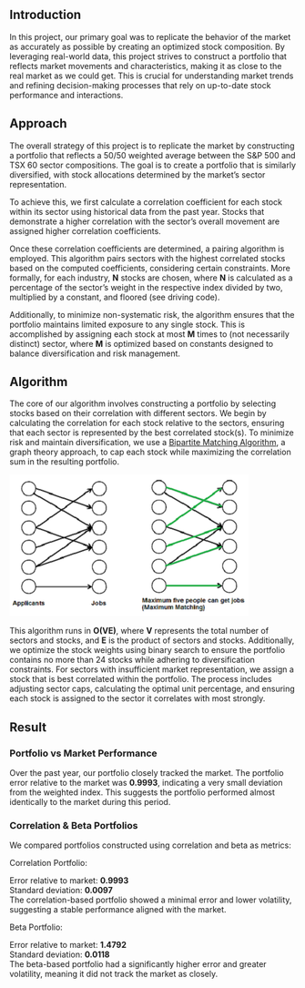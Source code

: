 
## Introduction

In this project, our primary goal was to replicate the behavior of the market as accurately as possible by creating an optimized stock composition. By leveraging real-world data, this project strives to construct a portfolio that reflects market movements and characteristics, making it as close to the real market as we could get. This is crucial for understanding market trends and refining decision-making processes that rely on up-to-date stock performance and interactions.

## Approach

The overall strategy of this project is to replicate the market by constructing a portfolio that reflects a 50/50 weighted average between the S&P 500 and TSX 60 sector compositions. The goal is to create a portfolio that is similarly diversified, with stock allocations determined by the market’s sector representation.

To achieve this, we first calculate a correlation coefficient for each stock within its sector using historical data from the past year. Stocks that demonstrate a higher correlation with the sector’s overall movement are assigned higher correlation coefficients.

Once these correlation coefficients are determined, a pairing algorithm is employed. This algorithm pairs sectors with the highest correlated stocks based on the computed coefficients, considering certain constraints. More formally, for each industry, **N** stocks are chosen, where **N** is calculated as a percentage of the sector’s weight in the respective index divided by two, multiplied by a constant, and floored (see driving code).

Additionally, to minimize non-systematic risk, the algorithm ensures that the portfolio maintains limited exposure to any single stock. This is accomplished by assigning each stock at most **M** times to (not necessarily distinct) sector, where **M** is optimized based on constants designed to balance diversification and risk management.

 ## Algorithm

 The core of our algorithm involves constructing a portfolio by selecting stocks based on their correlation with different sectors. We begin by calculating the correlation for each stock relative to the sectors, ensuring that each sector is represented by the best correlated stock(s). To minimize risk and maintain diversification, we use a [Bipartite Matching Algorithm](https://www.geeksforgeeks.org/maximum-bipartite-matching/), a graph theory approach, to cap each stock while maximizing the correlation sum in the resulting portfolio.

![My Image](images/maximum_matching.png)
 
 This algorithm runs in 
**O(VE)**, where 
**V** represents the total number of sectors and stocks, and 
**E** is the product of sectors and stocks. Additionally, we optimize the stock weights using binary search to ensure the portfolio contains no more than 24 stocks while adhering to diversification constraints. For sectors with insufficient market representation, we assign a stock that is best correlated within the portfolio. The process includes adjusting sector caps, calculating the optimal unit percentage, and ensuring each stock is assigned to the sector it correlates with most strongly.

## Result

### Portfolio vs Market Performance

Over the past year, our portfolio closely tracked the market. The portfolio error relative to the market was **0.9993**, indicating a very small deviation from the weighted index. This suggests the portfolio performed almost identically to the market during this period.

### Correlation & Beta Portfolios
We compared portfolios constructed using correlation and beta as metrics:

Correlation Portfolio:

Error relative to market: **0.9993** <br>
Standard deviation: **0.0097** <br>
The correlation-based portfolio showed a minimal error and lower volatility, suggesting a stable performance aligned with the market.

Beta Portfolio:

Error relative to market: **1.4792** <br>
Standard deviation: **0.0118** <br>
The beta-based portfolio had a significantly higher error and greater volatility, meaning it did not track the market as closely.
